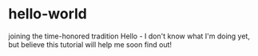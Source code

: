 # hello-world
joining the time-honored tradition
Hello - I don't know what I'm doing yet, but believe this tutorial will help me soon find out!
